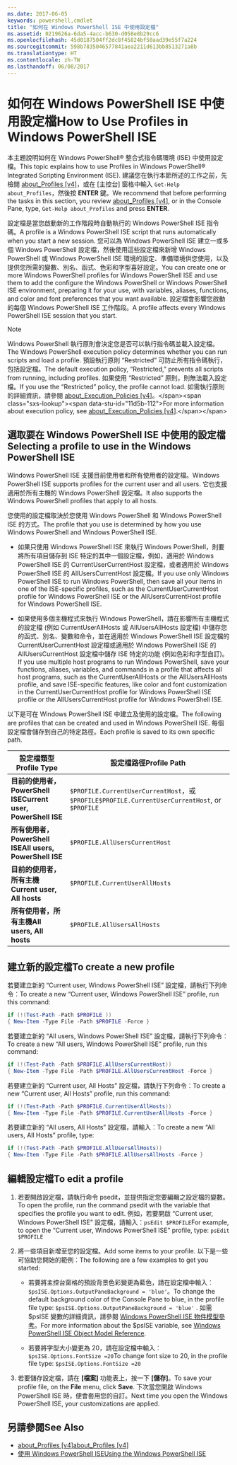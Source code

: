 ```yaml
---
ms.date: 2017-06-05
keywords: powershell,cmdlet
title: "如何在 Windows PowerShell ISE 中使用設定檔"
ms.assetid: 0219626a-6da5-4acc-b630-d058e8b29cc6
ms.openlocfilehash: 45d0187504ff2dc8f45824bf50aad39e55f7a224
ms.sourcegitcommit: 598b7835046577841aea2211d613bb8513271a8b
ms.translationtype: HT
ms.contentlocale: zh-TW
ms.lasthandoff: 06/08/2017
---
```

# <a name="how-to-use-profiles-in-windows-powershell-ise"></a><span data-ttu-id="11d5b-103">如何在 Windows PowerShell ISE 中使用設定檔</span><span class="sxs-lookup"><span data-stu-id="11d5b-103">How to Use Profiles in Windows PowerShell ISE</span></span>
<span data-ttu-id="11d5b-104">本主題說明如何在 Windows PowerShell® 整合式指令碼環境 (ISE) 中使用設定檔。</span><span class="sxs-lookup"><span data-stu-id="11d5b-104">This topic explains how to use Profiles in Windows PowerShell® Integrated Scripting Environment (ISE).</span></span> <span data-ttu-id="11d5b-105">建議您在執行本節所述的工作之前，先檢閱 [about_Profiles [v4]](https://technet.microsoft.com/library/e1d9e30a-70cc-4f36-949f-fc7cd96b4054(v=wps.630))，或在 [主控台] 窗格中輸入 `Get-Help about_Profiles`，然後按 **ENTER** 鍵。</span><span class="sxs-lookup"><span data-stu-id="11d5b-105">We recommend that before performing the tasks in this section, you review [about_Profiles [v4]](https://technet.microsoft.com/library/e1d9e30a-70cc-4f36-949f-fc7cd96b4054(v=wps.630)), or in the Console Pane, type, `Get-Help about_Profiles` and press **ENTER**.</span></span>

<span data-ttu-id="11d5b-106">設定檔是當您啟動新的工作階段時自動執行的 Windows PowerShell ISE 指令碼。</span><span class="sxs-lookup"><span data-stu-id="11d5b-106">A profile is a Windows PowerShell ISE script that runs automatically when you start a new session.</span></span>  <span data-ttu-id="11d5b-107">您可以為 Windows PowerShell ISE 建立一或多個 Windows PowerShell 設定檔，然後使用這些設定檔來新增 Windows PowerShell 或 Windows PowerShell ISE 環境的設定、準備環境供您使用，以及提供您所需的變數、別名、函式、色彩和字型喜好設定。</span><span class="sxs-lookup"><span data-stu-id="11d5b-107">You can create one or more Windows PowerShell profiles for Windows PowerShell ISE and use them to add the configure the Windows PowerShell or Windows PowerShell ISE environment, preparing it for your use, with variables, aliases, functions, and color and font preferences that you want available.</span></span> <span data-ttu-id="11d5b-108">設定檔會影響您啟動的每個 Windows PowerShell ISE 工作階段。</span><span class="sxs-lookup"><span data-stu-id="11d5b-108">A profile affects every Windows PowerShell ISE session that you start.</span></span>

> [!NOTE]
> <span data-ttu-id="11d5b-109">Windows PowerShell 執行原則會決定您是否可以執行指令碼並載入設定檔。</span><span class="sxs-lookup"><span data-stu-id="11d5b-109">The Windows PowerShell execution policy determines whether you can run scripts and load a profile.</span></span> <span data-ttu-id="11d5b-110">預設執行原則 “Restricted” 可防止所有指令碼執行，包括設定檔。</span><span class="sxs-lookup"><span data-stu-id="11d5b-110">The default execution policy, “Restricted,” prevents all scripts from running, including profiles.</span></span> <span data-ttu-id="11d5b-111">如果使用 “Restricted” 原則，則無法載入設定檔。</span><span class="sxs-lookup"><span data-stu-id="11d5b-111">If you use the “Restricted” policy, the profile cannot load.</span></span> <span data-ttu-id="11d5b-112">如需執行原則的詳細資訊，請參閱 [about_Execution_Policies [v4]](https://technet.microsoft.com/library/347708dc-1515-4d74-978b-8334603472e6(v=wps.630))。</span><span class="sxs-lookup"><span data-stu-id="11d5b-112">For more information about execution policy, see [about_Execution_Policies [v4]](https://technet.microsoft.com/library/347708dc-1515-4d74-978b-8334603472e6(v=wps.630)).</span></span>

## <a name="selecting-a-profile-to-use-in-the-windows-powershell-ise"></a><span data-ttu-id="11d5b-113">選取要在 Windows PowerShell ISE 中使用的設定檔</span><span class="sxs-lookup"><span data-stu-id="11d5b-113">Selecting a profile to use in the Windows PowerShell ISE</span></span>
<span data-ttu-id="11d5b-114">Windows PowerShell ISE 支援目前使用者和所有使用者的設定檔。</span><span class="sxs-lookup"><span data-stu-id="11d5b-114">Windows PowerShell ISE supports profiles for the current user and all users.</span></span> <span data-ttu-id="11d5b-115">它也支援適用於所有主機的 Windows PowerShell 設定檔。</span><span class="sxs-lookup"><span data-stu-id="11d5b-115">It also supports the Windows PowerShell profiles that apply to all hosts.</span></span>

<span data-ttu-id="11d5b-116">您使用的設定檔取決於您使用 Windows PowerShell 和 Windows PowerShell ISE 的方式。</span><span class="sxs-lookup"><span data-stu-id="11d5b-116">The profile that you use is determined by how you use Windows PowerShell and Windows PowerShell ISE.</span></span>

-   <span data-ttu-id="11d5b-117">如果只使用 Windows PowerShell ISE 來執行 Windows PowerShell，則要將所有項目儲存到 ISE 特定的其中一個設定檔，例如，適用於 Windows PowerShell ISE 的 CurrentUserCurrentHost 設定檔，或者適用於 Windows PowerShell ISE 的 AllUsersCurrentHost 設定檔。</span><span class="sxs-lookup"><span data-stu-id="11d5b-117">If you use only Windows PowerShell ISE to run Windows PowerShell, then save all your items in one of the ISE-specific profiles, such as the CurrentUserCurrentHost profile for Windows PowerShell ISE or the AllUsersCurrentHost profile for Windows PowerShell ISE.</span></span>

-   <span data-ttu-id="11d5b-118">如果使用多個主機程式來執行 Windows PowerShell，請在影響所有主機程式的設定檔 (例如 CurrentUserAllHosts 或 AllUsersAllHosts 設定檔) 中儲存您的函式、別名、變數和命令，並在適用於 Windows PowerShell ISE 設定檔的 CurrentUserCurrentHost 設定檔或適用於 Windows PowerShell ISE 的 AllUsersCurrentHost 設定檔中儲存 ISE 特定的功能 (例如色彩和字型自訂)。</span><span class="sxs-lookup"><span data-stu-id="11d5b-118">If you use multiple host programs to run Windows PowerShell, save your functions, aliases, variables, and commands in a profile that affects all host programs, such as the CurrentUserAllHosts or the AllUsersAllHosts profile, and save ISE-specific features, like color and font customization in the CurrentUserCurrentHost profile for Windows PowerShell ISE profile or the AllUsersCurrentHost profile for Windows PowerShell ISE.</span></span>

<span data-ttu-id="11d5b-119">以下是可在 Windows PowerShell ISE 中建立及使用的設定檔。</span><span class="sxs-lookup"><span data-stu-id="11d5b-119">The following are profiles that can be created and used in Windows PowerShell ISE.</span></span> <span data-ttu-id="11d5b-120">每個設定檔會儲存到自己的特定路徑。</span><span class="sxs-lookup"><span data-stu-id="11d5b-120">Each profile is saved to its own specific path.</span></span>

| <span data-ttu-id="11d5b-121">設定檔類型</span><span class="sxs-lookup"><span data-stu-id="11d5b-121">Profile Type</span></span> | <span data-ttu-id="11d5b-122">設定檔路徑</span><span class="sxs-lookup"><span data-stu-id="11d5b-122">Profile Path</span></span> |
| --- | --- |
| <span data-ttu-id="11d5b-123">**目前的使用者，PowerShell ISE**</span><span class="sxs-lookup"><span data-stu-id="11d5b-123">**Current user, PowerShell ISE**</span></span>| <span data-ttu-id="11d5b-124">`$PROFILE.CurrentUserCurrentHost`，或 `$PROFILE`</span><span class="sxs-lookup"><span data-stu-id="11d5b-124">`$PROFILE.CurrentUserCurrentHost`, or `$PROFILE`</span></span> |
| <span data-ttu-id="11d5b-125">**所有使用者，PowerShell ISE**</span><span class="sxs-lookup"><span data-stu-id="11d5b-125">**All users, PowerShell ISE**</span></span>| `$PROFILE.AllUsersCurrentHost` |
| <span data-ttu-id="11d5b-126">**目前的使用者，所有主機**</span><span class="sxs-lookup"><span data-stu-id="11d5b-126">**Current user, All hosts**</span></span>| `$PROFILE.CurrentUserAllHosts` |
| <span data-ttu-id="11d5b-127">**所有使用者，所有主機**</span><span class="sxs-lookup"><span data-stu-id="11d5b-127">**All users, All hosts**</span></span> | `$PROFILE.AllUsersAllHosts` |

## <a name="to-create-a-new-profile"></a><span data-ttu-id="11d5b-128">建立新的設定檔</span><span class="sxs-lookup"><span data-stu-id="11d5b-128">To create a new profile</span></span>
<span data-ttu-id="11d5b-129">若要建立新的 “Current user, Windows PowerShell ISE” 設定檔，請執行下列命令︰</span><span class="sxs-lookup"><span data-stu-id="11d5b-129">To create a new “Current user, Windows PowerShell ISE” profile, run this command:</span></span>

```PowerShell
if (!(Test-Path -Path $PROFILE )) 
{ New-Item -Type File -Path $PROFILE -Force }
```

<span data-ttu-id="11d5b-130">若要建立新的 “All users, Windows PowerShell ISE” 設定檔，請執行下列命令︰</span><span class="sxs-lookup"><span data-stu-id="11d5b-130">To create a new “All users, Windows PowerShell ISE” profile, run this command:</span></span>

```PowerShell
if (!(Test-Path -Path $PROFILE.AllUsersCurrentHost)) 
{ New-Item -Type File -Path $PROFILE.AllUsersCurrentHost -Force }
```

<span data-ttu-id="11d5b-131">若要建立新的 “Current user, All Hosts” 設定檔，請執行下列命令︰</span><span class="sxs-lookup"><span data-stu-id="11d5b-131">To create a new “Current user, All Hosts” profile, run this command:</span></span>

```PowerShell
if (!(Test-Path -Path $PROFILE.CurrentUserAllHosts)) 
{ New-Item -Type File -Path $PROFILE.CurrentUserAllHosts -Force }
```

<span data-ttu-id="11d5b-132">若要建立新的 “All users, All Hosts” 設定檔，請輸入︰</span><span class="sxs-lookup"><span data-stu-id="11d5b-132">To create a new “All users, All Hosts” profile, type:</span></span>

```PowerShell
if (!(Test-Path -Path $PROFILE.AllUsersAllHosts)) 
{ New-Item -Type File -Path $PROFILE.AllUsersAllHosts -Force }
```

## <a name="to-edit-a-profile"></a><span data-ttu-id="11d5b-133">編輯設定檔</span><span class="sxs-lookup"><span data-stu-id="11d5b-133">To edit a profile</span></span>

1.  <span data-ttu-id="11d5b-134">若要開啟設定檔，請執行命令 psedit，並提供指定您要編輯之設定檔的變數。</span><span class="sxs-lookup"><span data-stu-id="11d5b-134">To open the profile, run the command psedit with the variable that specifies the profile you want to edit.</span></span> <span data-ttu-id="11d5b-135">例如，若要開啟 “Current user, Windows PowerShell ISE” 設定檔，請輸入︰`psEdit $PROFILE`</span><span class="sxs-lookup"><span data-stu-id="11d5b-135">For example, to open the “Current user, Windows PowerShell ISE” profile, type: `psEdit $PROFILE`</span></span>

2.  <span data-ttu-id="11d5b-136">將一些項目新增至您的設定檔。</span><span class="sxs-lookup"><span data-stu-id="11d5b-136">Add some items to your profile.</span></span> <span data-ttu-id="11d5b-137">以下是一些可協助您開始的範例︰</span><span class="sxs-lookup"><span data-stu-id="11d5b-137">The following are a few examples to get you started:</span></span>

    -   <span data-ttu-id="11d5b-138">若要將主控台窗格的預設背景色彩變更為藍色，請在設定檔中輸入︰`$psISE.Options.OutputPaneBackground = 'blue'`。</span><span class="sxs-lookup"><span data-stu-id="11d5b-138">To change the default background color of the Console Pane to blue, in the profile file type: `$psISE.Options.OutputPaneBackground = 'blue'` .</span></span> <span data-ttu-id="11d5b-139">如需 $psISE 變數的詳細資訊，請參閱 [Windows PowerShell ISE 物件模型參考](#windows-powershell-ise-object-model-reference)。</span><span class="sxs-lookup"><span data-stu-id="11d5b-139">For more information about the $psISE variable, see [Windows PowerShell ISE Object Model Reference](#windows-powershell-ise-object-model-reference).</span></span>

    -   <span data-ttu-id="11d5b-140">若要將字型大小變更為 20，請在設定檔中輸入︰`$psISE.Options.FontSize =20`</span><span class="sxs-lookup"><span data-stu-id="11d5b-140">To change font size to 20, in the profile file type: `$psISE.Options.FontSize =20`</span></span>

3.  <span data-ttu-id="11d5b-141">若要儲存設定檔，請在 **[檔案]** 功能表上，按一下 **[儲存]**。</span><span class="sxs-lookup"><span data-stu-id="11d5b-141">To save your profile file, on the **File** menu, click **Save**.</span></span> <span data-ttu-id="11d5b-142">下次當您開啟 Windows PowerShell ISE 時，便會套用您的自訂。</span><span class="sxs-lookup"><span data-stu-id="11d5b-142">Next time you open the Windows PowerShell ISE, your customizations are applied.</span></span>

## <a name="see-also"></a><span data-ttu-id="11d5b-143">另請參閱</span><span class="sxs-lookup"><span data-stu-id="11d5b-143">See Also</span></span>
- [<span data-ttu-id="11d5b-144">about_Profiles [v4]</span><span class="sxs-lookup"><span data-stu-id="11d5b-144">about_Profiles [v4]</span></span>](https://technet.microsoft.com/library/e1d9e30a-70cc-4f36-949f-fc7cd96b4054(v=wps.630))
- [<span data-ttu-id="11d5b-145">使用 Windows PowerShell ISE</span><span class="sxs-lookup"><span data-stu-id="11d5b-145">Using the Windows PowerShell ISE</span></span>](Using-the-Windows-PowerShell-ISE.md)

